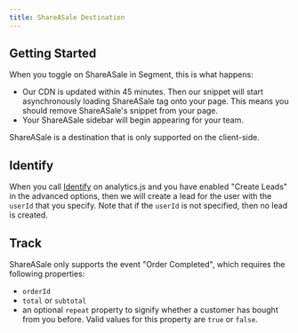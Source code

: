```yaml
---
title: ShareASale Destination
---
```


## Getting Started

When you toggle on ShareASale in Segment, this is what happens:

+ Our CDN is updated within 45 minutes. Then our snippet will start asynchronously loading ShareASale tag onto your page. This means you should remove ShareASale's snippet from your page.
+ Your ShareASale sidebar will begin appearing for your team.

ShareASale is a destination that is only supported on the client-side.


## Identify

When you call [Identify](/docs/connections/spec/identify/) on analytics.js and you have enabled "Create Leads" in the advanced options, then we will create a lead for the user with the `userId` that you specify. Note that if the `userId` is not specified, then no lead is created.

## Track

ShareASale only supports the event "Order Completed", which requires the following properties:
- `orderId`
- `total` or `subtotal`
- an optional `repeat` property to signify whether a customer has bought from you before. Valid values for this property are `true` or `false`.
